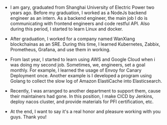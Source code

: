 - I am gary, graduated from Shanghai University of Electric Power two years ago.
Before my graduation, I  worked as a NodeJs backend engineer as an intern. As a backend engineer, the main job I do is communicating with frontend engineers and code restful API. Also during this period, I started to learn Linux and docker.

- After graduation, I worked for a company named WanXiang blockchainas as an SRE. During this time, I learned Kubernetes, Zabbix, Prometheus, Grafana, and use them in working.

- From last year, I started to learn using AWS and Google Cloud when i was doing my second job. Sometimes, we,  engineers, set a goal monthly. For example, I learned the usage of Envoy for Canary Deployment once. Another example is I developed a program using Golang to collect the slow log of Amazon ElastiCache into Elasticsearch.

- Recently, I was arranged to another department to support them, cause their maintainers had gone. In this position, I make CICD by Jenkins, deploy nacos cluster, and provide materials for PFI certification, etc. 

- At the end, I want to say it's a real honor and pleasure working with you guys. Thank you!
